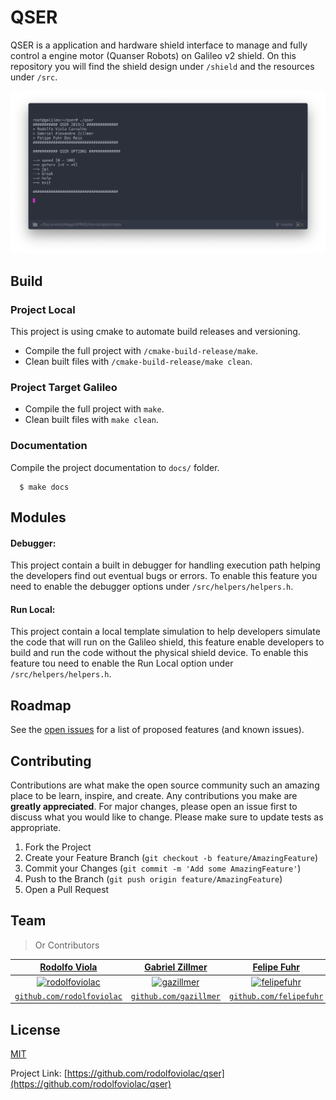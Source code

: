 # QSER

QSER is a application and hardware shield interface to manage and fully control a engine motor (Quanser Robots) on Galileo v2 shield.
On this repository you will find the shield design under `/shield` and the resources under `/src`.

![Terminal](./img/terminal.png)

## Build

### Project Local 
This project is using cmake to automate build releases and versioning.
- Compile the full project with `/cmake-build-release/make`.
- Clean built files with `/cmake-build-release/make clean`.

### Project Target Galileo
- Compile the full project with `make`.
- Clean built files with `make clean`.

### Documentation
Compile the project documentation to `docs/` folder.
```
  $ make docs
```


## Modules

#### Debugger:
This project contain a built in debugger for handling execution path helping the developers find out eventual bugs or errors.
To enable this feature you need to enable the debugger options under `/src/helpers/helpers.h`.

#### Run Local:
This project contain a local template simulation to help developers simulate the code that will run on the Galileo shield, this feature enable developers to build and run the code without the physical shield device. 
To enable this feature tou need to enable the Run Local option under `/src/helpers/helpers.h`.

## Roadmap

See the [open issues](https://github.com/rodolfoviolac/qser/issues) for a list of proposed features (and known issues).

## Contributing

Contributions are what make the open source community such an amazing place to be learn, inspire, and create. Any contributions you make are **greatly appreciated**.
For major changes, please open an issue first to discuss what you would like to change.
Please make sure to update tests as appropriate.

1. Fork the Project
2. Create your Feature Branch (`git checkout -b feature/AmazingFeature`)
3. Commit your Changes (`git commit -m 'Add some AmazingFeature'`)
4. Push to the Branch (`git push origin feature/AmazingFeature`)
5. Open a Pull Request

## Team

> Or Contributors

| <a href="https://github.com/rodolfoviolac" target="_blank">**Rodolfo Viola**</a> | <a href="https://github.com/gazillmer" target="_blank">**Gabriel Zillmer**</a> | <a href="https://github.com/felipefuhr" target="_blank">**Felipe Fuhr**</a> |
| :---: |:---:| :---:|
| [![rodolfoviolac](https://avatars.githubusercontent.com/rodolfoviolac?s=200)](https://github.com/rodolfoviolac)    | [![gazillmer](https://avatars.githubusercontent.com/gazillmer?s=200)](https://github.com/gazillmer) | [![felipefuhr](https://avatars.githubusercontent.com/felipefuhr?s=200)](https://github.com/felipefuhr)  |
| <a href="https://github.com/rodolfoviolac" target="_blank">`github.com/rodolfoviolac`</a> | <a href="https://github.com/gazillmer" target="_blank">`github.com/gazillmer`</a> | <a href="https://github.com/felipefuhr" target="_blank">`github.com/felipefuhr`</a> |



## License
[MIT](https://github.com/rodolfoviolac/qser/LICENSE.md)

Project Link: [https://github.com/rodolfoviolac/qser](https://github.com/rodolfoviolac/qser)